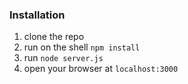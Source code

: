 ### Installation

1. clone the repo
2. run on the shell `npm install`
3. run `node server.js`
4. open your browser at `localhost:3000`

